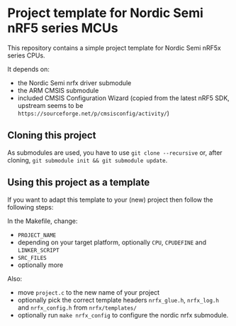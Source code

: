 
Project template for Nordic Semi nRF5 series MCUs
=================================================

This repository contains a simple project template for
Nordic Semi nRF5x series CPUs.

It depends on:

 * the Nordic Semi nrfx driver submodule
 * the ARM CMSIS submodule
 * included CMSIS Configuration Wizard (copied from the latest nRF5 SDK, upstream seems to be `https://sourceforge.net/p/cmsisconfig/activity/`)


Cloning this project
--------------------

As submodules are used, you have to use `git clone --recursive`
or, after cloning, `git submodule init && git submodule update`.


Using this project as a template
--------------------------------

If you want to adapt this template to your (new) project
then follow the following steps:

In the Makefile, change:

 * `PROJECT_NAME`
 * depending on your target platform, optionally `CPU`, `CPUDEFINE` and `LINKER_SCRIPT`
 * `SRC_FILES`
 * optionally more

Also:

 * move `project.c` to the new name of your project
 * optionally pick the correct template headers `nrfx_glue.h`, `nrfx_log.h` and `nrfx_config.h` from `nrfx/templates/`
 * optionally run `make nrfx_config` to configure the nordic nrfx submodule.



